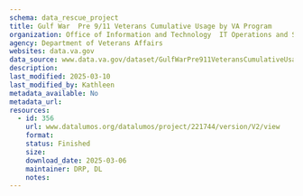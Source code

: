 ```yaml
---
schema: data_rescue_project 
title: Gulf War  Pre 9/11 Veterans Cumulative Usage by VA Program
organization: Office of Information and Technology  IT Operations and Services (ITOPS)
agency: Department of Veterans Affairs
websites: data.va.gov
data_source: www.data.va.gov/dataset/GulfWarPre911VeteransCumulativeUsagebyVA/7nr8z76p
description: 
last_modified: 2025-03-10
last_modified_by: Kathleen
metadata_available: No
metadata_url: 
resources:
  - id: 356
    url: www.datalumos.org/datalumos/project/221744/version/V2/view
    format: 
    status: Finished
    size: 
    download_date: 2025-03-06
    maintainer: DRP, DL
    notes: 
---
```

